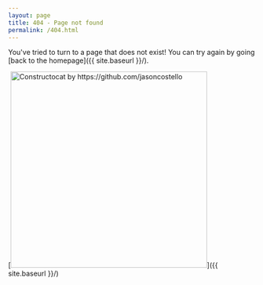 ```yaml
---
layout: page
title: 404 - Page not found
permalink: /404.html
---
```


You've tried to turn to a page that does not exist! You can try again by going [back to the homepage]({{ site.baseurl }}/).

[<img src="{{ site.baseurl }}/images/404.jpg" alt="Constructocat by https://github.com/jasoncostello" style="width: 400px;"/>]({{ site.baseurl }}/)
